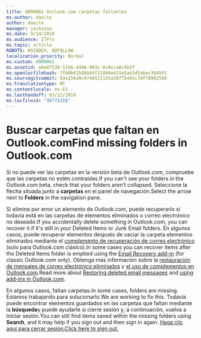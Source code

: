 ```yaml
---
title: 8000061 Outlook.com carpetas faltantes
ms.author: daeite
author: daeite
manager: jackiesm
ms.date: 9/14/2018
ms.audience: ITPro
ms.topic: article
ROBOTS: NOINDEX, NOFOLLOW
localization_priority: Normal
ms.custom: 8000061
ms.assetid: e8e87530-51b6-4386-983c-8c8cca0c5b3f
ms.openlocfilehash: 7fb0b01b88b04f11804e415a5a43d5abec364591
ms.sourcegitcommit: 03a156a9c9740521155a30775492c7dff0982588
ms.translationtype: MT
ms.contentlocale: es-ES
ms.lasthandoff: 03/22/2019
ms.locfileid: "30772318"
---
```

# <a name="find-missing-folders-in-outlookcom"></a><span data-ttu-id="38d78-102">Buscar carpetas que faltan en Outlook.com</span><span class="sxs-lookup"><span data-stu-id="38d78-102">Find missing folders in Outlook.com</span></span>

<span data-ttu-id="38d78-103">Si no puede ver las carpetas en la versión beta de Outlook.com, compruebe que las carpetas no estén contraídas.</span><span class="sxs-lookup"><span data-stu-id="38d78-103">If you can't see your folders in the Outlook.com beta, check that your folders aren't collapsed.</span></span> <span data-ttu-id="38d78-104">Seleccione la flecha situada junto a **carpetas** en el panel de navegación.</span><span class="sxs-lookup"><span data-stu-id="38d78-104">Select the arrow next to **Folders** in the navigation pane.</span></span> 
  
<span data-ttu-id="38d78-105">Si elimina por error un elemento de Outlook.com, puede recuperarlo si todavía está en las carpetas de elementos eliminados o correo electrónico no deseado.</span><span class="sxs-lookup"><span data-stu-id="38d78-105">If you accidentally delete something in Outlook.com, you can recover it if it's still in your Deleted Items or Junk Email folders.</span></span> <span data-ttu-id="38d78-106">En algunos casos, puede recuperar elementos después de vaciar la carpeta elementos eliminados mediante el [complemento de recuperación de correo electrónico](https://appsource.microsoft.com/product/office/WA104380447) (solo para Outlook.com clásico).</span><span class="sxs-lookup"><span data-stu-id="38d78-106">In some cases you can recover items after the Deleted Items folder is emptied using the [Email Recovery add-in](https://appsource.microsoft.com/product/office/WA104380447) (for classic Outlook.com only).</span></span> <span data-ttu-id="38d78-107">Obtenga más información sobre la [restauración de mensajes de correo electrónico eliminados](https://support.office.com/article/cf06ab1b-ae0b-418c-a4d9-4e895f83ed50) y [el uso de complementos en Outlook.com](https://support.office.com/article/a5672109-e4f3-4119-abea-72323e9653cf).</span><span class="sxs-lookup"><span data-stu-id="38d78-107">Read more about [Restoring deleted email messages](https://support.office.com/article/cf06ab1b-ae0b-418c-a4d9-4e895f83ed50) and [using add-ins in Outlook.com](https://support.office.com/article/a5672109-e4f3-4119-abea-72323e9653cf).</span></span>
  
<span data-ttu-id="38d78-108">En algunos casos, faltan carpetas.</span><span class="sxs-lookup"><span data-stu-id="38d78-108">In some cases, folders are missing.</span></span> <span data-ttu-id="38d78-109">Estamos trabajando para solucionarlo.</span><span class="sxs-lookup"><span data-stu-id="38d78-109">We are working to fix this.</span></span> <span data-ttu-id="38d78-110">Todavía puede encontrar elementos guardados en las carpetas que faltan mediante la **búsqueda**y puede ayudarle si cierre sesión y, a continuación, vuelva a iniciar sesión.</span><span class="sxs-lookup"><span data-stu-id="38d78-110">You can still find items saved within the missing folders using **Search**, and it may help if you sign out and then sign in again.</span></span> [<span data-ttu-id="38d78-111">Haga clic aquí para cerrar sesión.</span><span class="sxs-lookup"><span data-stu-id="38d78-111">Click here to sign out.</span></span>](https://login.live.com/logout.srf)
  

